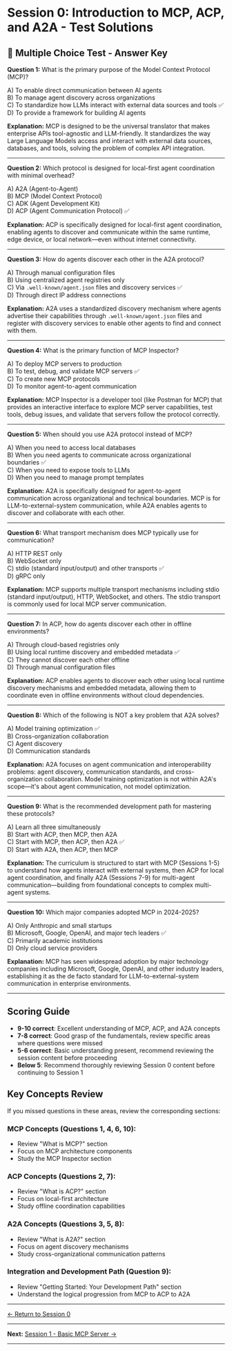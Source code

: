 # Session 0: Introduction to MCP, ACP, and A2A - Test Solutions

## 📝 Multiple Choice Test - Answer Key

**Question 1:** What is the primary purpose of the Model Context Protocol (MCP)?  

A) To enable direct communication between AI agents  
B) To manage agent discovery across organizations  
C) To standardize how LLMs interact with external data sources and tools ✅  
D) To provide a framework for building AI agents  

**Explanation:** MCP is designed to be the universal translator that makes enterprise APIs tool-agnostic and LLM-friendly. It standardizes the way Large Language Models access and interact with external data sources, databases, and tools, solving the problem of complex API integration.

---

**Question 2:** Which protocol is designed for local-first agent coordination with minimal overhead?  

A) A2A (Agent-to-Agent)  
B) MCP (Model Context Protocol)  
C) ADK (Agent Development Kit)  
D) ACP (Agent Communication Protocol) ✅  

**Explanation:** ACP is specifically designed for local-first agent coordination, enabling agents to discover and communicate within the same runtime, edge device, or local network—even without internet connectivity.

---

**Question 3:** How do agents discover each other in the A2A protocol?  

A) Through manual configuration files  
B) Using centralized agent registries only  
C) Via `.well-known/agent.json` files and discovery services ✅  
D) Through direct IP address connections  

**Explanation:** A2A uses a standardized discovery mechanism where agents advertise their capabilities through `.well-known/agent.json` files and register with discovery services to enable other agents to find and connect with them.

---

**Question 4:** What is the primary function of MCP Inspector?  

A) To deploy MCP servers to production  
B) To test, debug, and validate MCP servers ✅  
C) To create new MCP protocols  
D) To monitor agent-to-agent communication  

**Explanation:** MCP Inspector is a developer tool (like Postman for MCP) that provides an interactive interface to explore MCP server capabilities, test tools, debug issues, and validate that servers follow the protocol correctly.

---

**Question 5:** When should you use A2A protocol instead of MCP?  

A) When you need to access local databases  
B) When you need agents to communicate across organizational boundaries ✅  
C) When you need to expose tools to LLMs  
D) When you need to manage prompt templates  

**Explanation:** A2A is specifically designed for agent-to-agent communication across organizational and technical boundaries. MCP is for LLM-to-external-system communication, while A2A enables agents to discover and collaborate with each other.

---

**Question 6:** What transport mechanism does MCP typically use for communication?  

A) HTTP REST only  
B) WebSocket only  
C) stdio (standard input/output) and other transports ✅  
D) gRPC only  

**Explanation:** MCP supports multiple transport mechanisms including stdio (standard input/output), HTTP, WebSocket, and others. The stdio transport is commonly used for local MCP server communication.

---

**Question 7:** In ACP, how do agents discover each other in offline environments?  

A) Through cloud-based registries only  
B) Using local runtime discovery and embedded metadata ✅  
C) They cannot discover each other offline  
D) Through manual configuration files  

**Explanation:** ACP enables agents to discover each other using local runtime discovery mechanisms and embedded metadata, allowing them to coordinate even in offline environments without cloud dependencies.

---

**Question 8:** Which of the following is NOT a key problem that A2A solves?  

A) Model training optimization ✅  
B) Cross-organization collaboration  
C) Agent discovery  
D) Communication standards  

**Explanation:** A2A focuses on agent communication and interoperability problems: agent discovery, communication standards, and cross-organization collaboration. Model training optimization is not within A2A's scope—it's about agent communication, not model optimization.

---

**Question 9:** What is the recommended development path for mastering these protocols?  

A) Learn all three simultaneously  
B) Start with ACP, then MCP, then A2A  
C) Start with MCP, then ACP, then A2A ✅  
D) Start with A2A, then ACP, then MCP  

**Explanation:** The curriculum is structured to start with MCP (Sessions 1-5) to understand how agents interact with external systems, then ACP for local agent coordination, and finally A2A (Sessions 7-9) for multi-agent communication—building from foundational concepts to complex multi-agent systems.

---

**Question 10:** Which major companies adopted MCP in 2024-2025?  

A) Only Anthropic and small startups  
B) Microsoft, Google, OpenAI, and major tech leaders ✅  
C) Primarily academic institutions  
D) Only cloud service providers  

**Explanation:** MCP has seen widespread adoption by major technology companies including Microsoft, Google, OpenAI, and other industry leaders, establishing it as the de facto standard for LLM-to-external-system communication in enterprise environments.

---

## Scoring Guide

- **9-10 correct**: Excellent understanding of MCP, ACP, and A2A concepts  
- **7-8 correct**: Good grasp of the fundamentals, review specific areas where questions were missed  
- **5-6 correct**: Basic understanding present, recommend reviewing the session content before proceeding  
- **Below 5**: Recommend thoroughly reviewing Session 0 content before continuing to Session 1  

## Key Concepts Review

If you missed questions in these areas, review the corresponding sections:

### MCP Concepts (Questions 1, 4, 6, 10):  
- Review "What is MCP?" section  
- Focus on MCP architecture components  
- Study the MCP Inspector section  

### ACP Concepts (Questions 2, 7):  
- Review "What is ACP?" section  
- Focus on local-first architecture  
- Study offline coordination capabilities  

### A2A Concepts (Questions 3, 5, 8):  
- Review "What is A2A?" section  
- Focus on agent discovery mechanisms  
- Study cross-organizational communication patterns  

### Integration and Development Path (Question 9):  
- Review "Getting Started: Your Development Path" section  
- Understand the logical progression from MCP to ACP to A2A  

---

[← Return to Session 0](Session0_Introduction_to_MCP_ACP_A2A.md)

---

**Next:** [Session 1 - Basic MCP Server →](Session1_Basic_MCP_Server.md)

---

